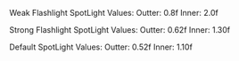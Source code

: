 Weak Flashlight SpotLight Values:
Outter:  0.8f
Inner: 2.0f

Strong Flashlight SpotLight Values:
Outter:  0.62f
Inner: 1.30f

Default SpotLight Values:
Outter:  0.52f
Inner: 1.10f
